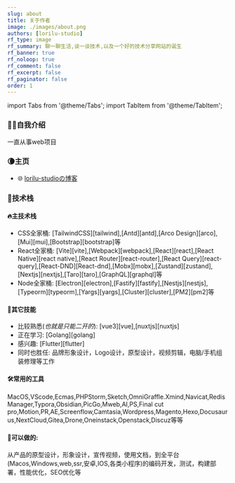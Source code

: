 ```yaml
---
slug: about
title: 关于作者
image: ./images/about.png
authors: [lorilu-studio]
rf_type: image
rf_summary: 聊一聊生活,谈一谈技术,以及一个好的技术分享网站的诞生
rf_banner: true
rf_noloop: true
rf_comment: false
rf_excerpt: false
rf_paginator: false
order: 1
---
```

import Tabs from '@theme/Tabs';
import TabItem from '@theme/TabItem';
 


### 🙋‍♂️自我介绍

一直从事web项目



### 🌘主页

 - 🌐 [lorilu-studioの博客](https://dlog.youngfoyo.life)


### 🌈技术栈

#### 🔥主技术栈

- CSS全家桶: [TailwindCSS][tailwind],[Antd][antd],[Arco Design][arco],[Mui][mui],[Bootstrap][bootstrap]等
- React全家桶: [Vite][vite],[Webpack][webpack],[React][react],[React Native][react native],[React Router][react-router],[React Query][react-query],[React-DND][React-dnd],[Mobx][mobx],[Zustand][zustand],[Nextjs][nextjs],[Taro][taro],[GraphQL][graphql]等
- Node全家桶: [Electron][electron],[Fastify][fastify],[Nestjs][nestjs],[Typeorm][typeorm],[Yargs][yargs],[Cluster][cluster],[PM2][pm2]等


#### 💫其它技能

- 比较熟悉(*也就是只能二开的*): [vue3][vue],[nuxtjs][nuxtjs]
- 正在学习: [Golang][golang]
- 感兴趣: [Flutter][flutter]
- 同时也胜任: 品牌形象设计，Logo设计，原型设计，视频剪辑，电脑/手机组装修理等工作

#### 🛠️常用的工具

 MacOS,VScode,Ecmas,PHPStorm,Sketch,OmniGraffle.Xmind,Navicat,Redis Manager,Typora,Obsidian,PicGo,Mweb,AI,PS,Final cut pro,Motion,PR,AE,Screenflow,Camtasia,Wordpress,Magento,Hexo,Docusaurus,NextCloud,Gitea,Drone,Oneinstack,Openstack,Discuz等等

#### 📣可以做的:

从产品的原型设计，形象设计，宣传视频，使用文档，到全平台(Macos,Windows,web,ssr,安卓,IOS,各类小程序)的编码开发，测试，构建部署，性能优化，SEO优化等



